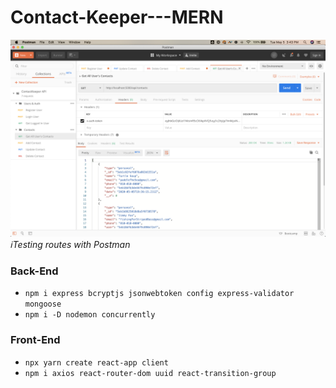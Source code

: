 # Contact-Keeper---MERN

![Preview](public/img/postman.png)
*ℹ️Testing routes with Postman*

### Back-End
- `npm i express bcryptjs jsonwebtoken config express-validator mongoose`
- `npm i -D nodemon concurrently`

### Front-End
- `npx yarn create react-app client`
- `npm i axios react-router-dom uuid react-transition-group`